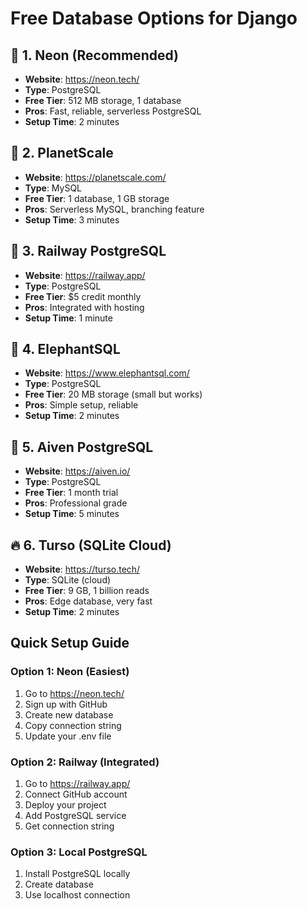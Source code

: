 # Free Database Options for Django

## 🥇 1. Neon (Recommended)

- **Website**: https://neon.tech/
- **Type**: PostgreSQL
- **Free Tier**: 512 MB storage, 1 database
- **Pros**: Fast, reliable, serverless PostgreSQL
- **Setup Time**: 2 minutes

## 🥈 2. PlanetScale

- **Website**: https://planetscale.com/
- **Type**: MySQL
- **Free Tier**: 1 database, 1 GB storage
- **Pros**: Serverless MySQL, branching feature
- **Setup Time**: 3 minutes

## 🥉 3. Railway PostgreSQL

- **Website**: https://railway.app/
- **Type**: PostgreSQL
- **Free Tier**: $5 credit monthly
- **Pros**: Integrated with hosting
- **Setup Time**: 1 minute

## 🔧 4. ElephantSQL

- **Website**: https://www.elephantsql.com/
- **Type**: PostgreSQL
- **Free Tier**: 20 MB storage (small but works)
- **Pros**: Simple setup, reliable
- **Setup Time**: 2 minutes

## 🐘 5. Aiven PostgreSQL

- **Website**: https://aiven.io/
- **Type**: PostgreSQL
- **Free Tier**: 1 month trial
- **Pros**: Professional grade
- **Setup Time**: 5 minutes

## 🔥 6. Turso (SQLite Cloud)

- **Website**: https://turso.tech/
- **Type**: SQLite (cloud)
- **Free Tier**: 9 GB, 1 billion reads
- **Pros**: Edge database, very fast
- **Setup Time**: 2 minutes

## Quick Setup Guide

### Option 1: Neon (Easiest)

1. Go to https://neon.tech/
2. Sign up with GitHub
3. Create new database
4. Copy connection string
5. Update your .env file

### Option 2: Railway (Integrated)

1. Go to https://railway.app/
2. Connect GitHub account
3. Deploy your project
4. Add PostgreSQL service
5. Get connection string

### Option 3: Local PostgreSQL

1. Install PostgreSQL locally
2. Create database
3. Use localhost connection
